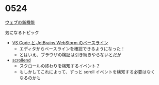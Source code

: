 # 0524

[ウェブの新機能](https://web.dev/blog/whats-new-in-web-io2025?hl=ja)

気になるトピック
- [VS Code と JetBrains WebStorm のベースライン](https://web.dev/blog/whats-new-in-web-io2025?hl=ja#baseline_in_vs_code_and_jetbrains_webstorm)
  - エディタからベースラインを確認できるようになった！
  - とはいえ、ブラウザの検証は引き続きやらないとだが
- [scrollend](https://web.dev/blog/whats-new-in-web-io2025?hl=ja#scrollend)
  - スクロールの終わりを検知するイベント？
  - もしかしてこれによって、ずっと scroll イベントを検知する必要はなくなるのかも
